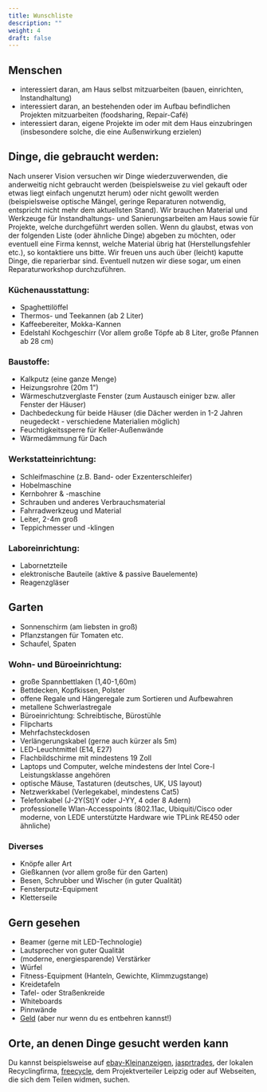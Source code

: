 ```yaml
---
title: Wunschliste
description: ""
weight: 4
draft: false
---
```


## Menschen

- interessiert daran, am Haus selbst mitzuarbeiten (bauen, einrichten, Instandhaltung)
- interessiert daran, an bestehenden oder im Aufbau befindlichen Projekten mitzuarbeiten (foodsharing, Repair-Café)
- interessiert daran, eigene Projekte im oder mit dem Haus einzubringen (insbesondere solche, die eine Außenwirkung erzielen)

## Dinge, die gebraucht werden:

Nach unserer Vision versuchen wir Dinge wiederzuverwenden, die anderweitig nicht gebraucht werden (beispielsweise zu viel gekauft oder etwas liegt einfach ungenutzt herum) oder nicht gewollt werden (beispielsweise optische Mängel, geringe Reparaturen notwendig, entspricht nicht mehr dem aktuellsten Stand).
Wir brauchen Material und Werkzeuge für Instandhaltungs- und Sanierungsarbeiten am Haus sowie für Projekte, welche durchgeführt werden sollen.
Wenn du glaubst, etwas von der folgenden Liste (oder ähnliche Dinge) abgeben zu möchten, oder eventuell eine Firma kennst, welche Material übrig hat (Herstellungsfehler etc.), so kontaktiere uns bitte.
Wir freuen uns auch über (leicht) kaputte Dinge, die reparierbar sind. Eventuell nutzen wir diese sogar, um einen Reparaturworkshop durchzuführen.

### Küchenausstattung:
- Spaghettilöffel
- Thermos- und Teekannen (ab 2 Liter)
- Kaffeebereiter, Mokka-Kannen
- Edelstahl Kochgeschirr (Vor allem große Töpfe ab 8 Liter, große Pfannen ab 28 cm)

### Baustoffe:

- Kalkputz (eine ganze Menge)
- Heizungsrohre (20m 1")
- Wärmeschutzverglaste Fenster (zum Austausch einiger bzw. aller Fenster der Häuser)
- Dachbedeckung für beide Häuser (die Dächer werden in 1-2 Jahren neugedeckt - verschiedene Materialien möglich)
- Feuchtigkeitssperre für Keller-Außenwände
- Wärmedämmung für Dach

### Werkstatteinrichtung:

- Schleifmaschine (z.B. Band- oder Exzenterschleifer)
- Hobelmaschine
- Kernbohrer & -maschine
- Schrauben und anderes Verbrauchsmaterial
- Fahrradwerkzeug und Material
- Leiter, 2-4m groß
- Teppichmesser und -klingen

### Laboreinrichtung:

- Labornetzteile
- elektronische Bauteile (aktive & passive Bauelemente)
- Reagenzgläser

## Garten

- Sonnenschirm (am liebsten in groß)
- Pflanzstangen für Tomaten etc.
- Schaufel, Spaten

### Wohn- und Büroeinrichtung:

- große Spannbettlaken (1,40-1,60m)
- Bettdecken, Kopfkissen, Polster
- offene Regale und Hängeregale zum Sortieren und Aufbewahren
- metallene Schwerlastregale
- Büroeinrichtung: Schreibtische, Bürostühle
- Flipcharts
- Mehrfachsteckdosen
- Verlängerungskabel (gerne auch kürzer als 5m)
- LED-Leuchtmittel (E14, E27)
- Flachbildschirme mit mindestens 19 Zoll
- Laptops und Computer, welche mindestens der Intel Core-I Leistungsklasse angehören
- optische Mäuse, Tastaturen (deutsches, UK, US layout)
- Netzwerkkabel (Verlegekabel, mindestens Cat5)
- Telefonkabel (J-2Y(St)Y oder J-YY, 4 oder 8 Adern)
- professionelle Wlan-Accesspoints (802.11ac, Ubiquiti/Cisco oder moderne, von LEDE unterstützte Hardware wie TPLink RE450 oder ähnliche)

### Diverses

- Knöpfe aller Art
- Gießkannen (vor allem große für den Garten)
- Besen, Schrubber und Wischer (in guter Qualität)
- Fensterputz-Equipment
- Kletterseile

## Gern gesehen

- Beamer (gerne mit LED-Technologie)
- Lautsprecher von guter Qualität
- (moderne, energiesparende) Verstärker
- Würfel
- Fitness-Equipment (Hanteln, Gewichte, Klimmzugstange)
- Kreidetafeln
- Tafel- oder Straßenkreide
- Whiteboards
- Pinnwände
- [Geld](../../contact) (aber nur wenn du es entbehren kannst!)

## Orte, an denen Dinge gesucht werden kann

Du kannst beispielsweise auf [ebay-Kleinanzeigen](https://www.ebay-kleinanzeigen.de/), [jasprtrades](https://jasprtrades.com/), der lokalen Recyclingfirma, [freecycle](https://www.freecycle.org/), dem Projektverteiler Leipzig oder auf Webseiten, die sich dem Teilen widmen, suchen.
